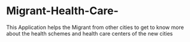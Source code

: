 # Migrant-Health-Care-
This Application helps the Migrant from other cities to get to know more about the health schemes and health care centers of the new cities 
